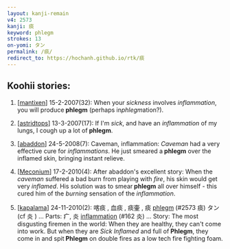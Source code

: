 ```yaml
---
layout: kanji-remain
v4: 2573
kanji: 痰
keyword: phlegm
strokes: 13
on-yomi: タン
permalink: /痰/
redirect_to: https://hochanh.github.io/rtk/痰
---
```


## Koohii stories: 

1) [<a href="http://kanji.koohii.com/profile/mantixen">mantixen</a>] 15-2-2007(32): When your <em>sickness</em> involves <em>inflammation</em>, you will produce<strong> phlegm</strong> (perhaps in<em>phlegm</em>ation?).

2) [<a href="http://kanji.koohii.com/profile/astridtops">astridtops</a>] 13-3-2007(17): If I&#039;m <em>sick</em>, and have an <em>inflammation</em> of my lungs, I cough up a lot of<strong> phlegm</strong>.

3) [<a href="http://kanji.koohii.com/profile/abaddon">abaddon</a>] 24-5-2008(7): Caveman, inflammation: <em>Caveman</em> had a very effective cure for <em>inflammations</em>. He just smeared a<strong> phlegm</strong> over the inflamed skin, bringing instant relieve.

4) [<a href="http://kanji.koohii.com/profile/Meconium">Meconium</a>] 17-2-2010(4): After abaddon&#039;s excellent story: When the <em>caveman</em> suffered a bad burn from playing with <em>fire</em>, his skin would get very <em>inflamed</em>. His solution was to smear<strong> phlegm</strong> all over himself - this cured him of the <em>burning</em> sensation of the <em>inflammation</em>.

5) [<a href="http://kanji.koohii.com/profile/kapalama">kapalama</a>] 24-11-2010(2): 喀痰 , 血痰 , 痰壷 , 痰 <a href="../v4/2573.html">phlegm</a> (#2573 痰) タン (cf 炎 ) ... Parts: 疒, 炎 <a href="../v4/162.html">inflammation</a> (#162 炎) ... Story: The most disgusting firemen in the world: When they are healthy, they can&#039;t come into work. But when they are <em>Sick</em> <em>Inflamed</em> and full of<strong> Phlegm</strong>, they come in and spit<strong> Phlegm</strong> on double fires as a low tech fire fighting foam.

